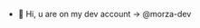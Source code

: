 - 👋 Hi, u are on my dev account -> @morza-dev

<!---
morza-dev/morza-dev is a ✨ special ✨ repository because its `README.md` (this file) appears on your GitHub profile.
You can click the Preview link to take a look at your changes.
--->
